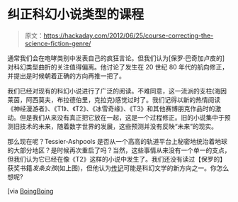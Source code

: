 # 纠正科幻小说类型的课程

> 原文：<https://hackaday.com/2012/06/25/course-correcting-the-science-fiction-genre/>

通常我们会在咆哮类别中发表自己的疯狂言论。但我们认为[保罗·巴奇加卢皮的]对科幻类型曲折的关注值得偏离。他讨论了发生在 20 世纪 80 年代的航向修正，并提出是时候朝着正确的方向再推一把了。

我们已经对现有的科幻小说进行了广泛的阅读。不难同意，这一流派的支柱(海因莱茵，阿西莫夫，布拉德伯里，克拉克)感觉过时了。我们记得以新的热情阅读《神经漫游者》、《T1》、《T2》、《冰雪奇缘》、《T3》和其他赛博朋克作品时的激动。但是我们从来没有真正把它放在一起，这是一个过程修正。旧的小说集中于预测旧技术的未来，随着数字世界的发展，这些预测并没有反映“未来”的现实。

那么现在呢？Tessier-Ashpools 是否从一个高高的轨道平台上秘密地统治着地球的大部分地区？是时候再次重启了吗？当然，这些事情从来没有一个单一的支点，但我们认为它已经在像《T2》这样的小说中发生了。我们还没有读过【保罗的】获奖书籍*发条女孩*(如上图)，但他认为[传记](http://en.wikipedia.org/wiki/Biopunk)可能是科幻文学的新方向之一。你怎么想呢?

[via [BoingBoing](http://boingboing.net/2012/06/20/bacigalupi-cyberpunk-saved-sf.html)